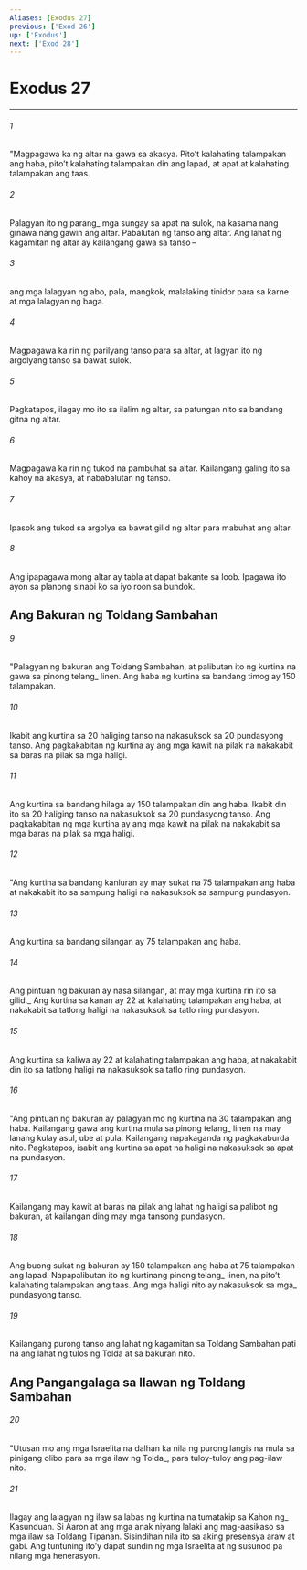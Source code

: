 ```yaml
---
Aliases: [Exodus 27]
previous: ['Exod 26']
up: ['Exodus']
next: ['Exod 28']
---
```

# Exodus 27

***






















###### 1 










"Magpagawa ka ng altar na gawa sa akasya. Pitoʼt kalahating talampakan ang haba, pitoʼt kalahating talampakan din ang lapad, at apat at kalahating talampakan ang taas. 





















###### 2 










Palagyan ito ng parang_ mga sungay sa apat na sulok, na kasama nang ginawa nang gawin ang altar. Pabalutan ng tanso ang altar. Ang lahat ng kagamitan ng altar ay kailangang gawa sa tanso – 





















###### 3 










ang mga lalagyan ng abo, pala, mangkok, malalaking tinidor para sa karne at mga lalagyan ng baga. 





















###### 4 










Magpagawa ka rin ng parilyang tanso para sa altar, at lagyan ito ng argolyang tanso sa bawat sulok. 





















###### 5 










Pagkatapos, ilagay mo ito sa ilalim ng altar, sa patungan nito sa bandang gitna ng altar. 





















###### 6 










Magpagawa ka rin ng tukod na pambuhat sa altar. Kailangang galing ito sa kahoy na akasya, at nababalutan ng tanso. 





















###### 7 










Ipasok ang tukod sa argolya sa bawat gilid ng altar para mabuhat ang altar. 





















###### 8 










Ang ipapagawa mong altar ay tabla at dapat bakante sa loob. Ipagawa ito ayon sa planong sinabi ko sa iyo roon sa bundok.

## Ang Bakuran ng Toldang Sambahan 





















###### 9 










"Palagyan ng bakuran ang Toldang Sambahan, at palibutan ito ng kurtina na gawa sa pinong telang_ linen. Ang haba ng kurtina sa bandang timog ay 150 talampakan. 





















###### 10 










Ikabit ang kurtina sa 20 haliging tanso na nakasuksok sa 20 pundasyong tanso. Ang pagkakabitan ng kurtina ay ang mga kawit na pilak na nakakabit sa baras na pilak sa mga haligi. 





















###### 11 










Ang kurtina sa bandang hilaga ay 150 talampakan din ang haba. Ikabit din ito sa 20 haliging tanso na nakasuksok sa 20 pundasyong tanso. Ang pagkakabitan ng mga kurtina ay ang mga kawit na pilak na nakakabit sa mga baras na pilak sa mga haligi. 





















###### 12 










"Ang kurtina sa bandang kanluran ay may sukat na 75 talampakan ang haba at nakakabit ito sa sampung haligi na nakasuksok sa sampung pundasyon. 





















###### 13 










Ang kurtina sa bandang silangan ay 75 talampakan ang haba. 





















###### 14 










Ang pintuan ng bakuran ay nasa silangan, at may mga kurtina rin ito sa gilid._ Ang kurtina sa kanan ay 22 at kalahating talampakan ang haba, at nakakabit sa tatlong haligi na nakasuksok sa tatlo ring pundasyon. 





















###### 15 










Ang kurtina sa kaliwa ay 22 at kalahating talampakan ang haba, at nakakabit din ito sa tatlong haligi na nakasuksok sa tatlo ring pundasyon. 





















###### 16 










"Ang pintuan ng bakuran ay palagyan mo ng kurtina na 30 talampakan ang haba. Kailangang gawa ang kurtina mula sa pinong telang_ linen na may lanang kulay asul, ube at pula. Kailangang napakaganda ng pagkakaburda nito. Pagkatapos, isabit ang kurtina sa apat na haligi na nakasuksok sa apat na pundasyon. 





















###### 17 










Kailangang may kawit at baras na pilak ang lahat ng haligi sa palibot ng bakuran, at kailangan ding may mga tansong pundasyon. 





















###### 18 










Ang buong sukat ng bakuran ay 150 talampakan ang haba at 75 talampakan ang lapad. Napapalibutan ito ng kurtinang pinong telang_ linen, na pitoʼt kalahating talampakan ang taas. Ang mga haligi nito ay nakasuksok sa mga_ pundasyong tanso. 





















###### 19 










Kailangang purong tanso ang lahat ng kagamitan sa Toldang Sambahan pati na ang lahat ng tulos ng Tolda at sa bakuran nito.

## Ang Pangangalaga sa Ilawan ng Toldang Sambahan 





















###### 20 










"Utusan mo ang mga Israelita na dalhan ka nila ng purong langis na mula sa pinigang olibo para sa mga ilaw ng Tolda_, para tuloy-tuloy ang pag-ilaw nito. 





















###### 21 










Ilagay ang lalagyan ng ilaw sa labas ng kurtina na tumatakip sa Kahon ng_ Kasunduan. Si Aaron at ang mga anak niyang lalaki ang mag-aasikaso sa mga ilaw sa Toldang Tipanan. Sisindihan nila ito sa aking presensya araw at gabi. Ang tuntuning itoʼy dapat sundin ng mga Israelita at ng susunod pa nilang mga henerasyon.
